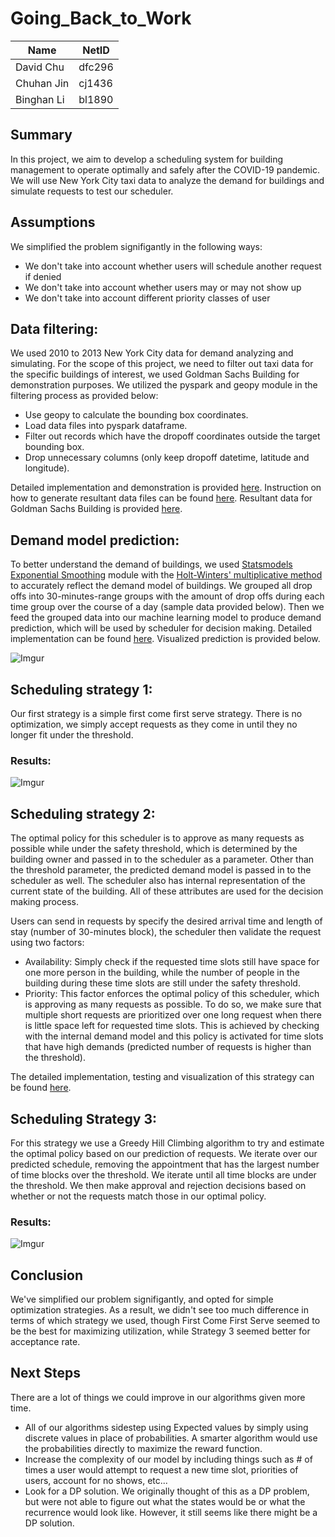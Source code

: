 # Going_Back_to_Work

|      Name| NetID|
|----------|------|
| David Chu|dfc296|
|Chuhan Jin|cj1436|
|Binghan Li|bl1890|

## Summary
In this project, we aim to develop a scheduling system for building management to operate optimally and safely after the COVID-19 pandemic. We will use New York City taxi data to analyze the demand for buildings and simulate requests to test our scheduler.

## Assumptions

We simplified the problem signifigantly in the following ways:
- We don't take into account whether users will schedule another request if denied
- We don't take into account whether users may or may not show up
- We don't take into account different priority classes of user 

## Data filtering:
We used 2010 to 2013 New York City data for demand analyzing and simulating. For the scope of this project, we need to filter out taxi data for the specific buildings of interest, we used Goldman Sachs Building for demonstration purposes. We utilized the pyspark and geopy module in the filtering process as provided below: 
* Use geopy to calculate the bounding box coordinates. 
* Load data files into pyspark dataframe. 
* Filter out records which have the dropoff coordinates outside the target bounding box. 
* Drop unnecessary columns (only keep dropoff datetime, latitude and longitude). 

Detailed implementation and demonstration is provided [here](https://github.com/0o0liver/Going_Back_to_Work/blob/master/datasets/generate_data.ipynb). Instruction on how to generate resultant data files can be found [here](https://github.com/0o0liver/Going_Back_to_Work/tree/master/datasets#dataset-generation). Resultant data for Goldman Sachs Building is provided [here](https://github.com/0o0liver/Going_Back_to_Work/tree/master/datasets/resultant_data). 

## Demand model prediction:
To better understand the demand of buildings, we used [Statsmodels Exponential Smoothing](https://www.statsmodels.org/dev/examples/notebooks/generated/exponential_smoothing.html) module with the [Holt-Winters' multiplicative method](https://orangematter.solarwinds.com/2019/12/15/holt-winters-forecasting-simplified/) to accurately reflect the demand model of buildings. We grouped all drop offs into 30-minutes-range groups with the amount of drop offs during each time group over the course of a day (sample data provided below). Then we feed the grouped data into our machine learning model to produce demand prediction, which will be used by scheduler for decision making. Detailed implementation can be found [here](https://github.com/0o0liver/Going_Back_to_Work/blob/master/Demand_Model_Prediction.ipynb). Visualized prediction is provided below.

![Imgur](https://i.imgur.com/vtX1eqK.png)


## Scheduling strategy 1:
Our first strategy is a simple first come first serve strategy. There is no optimization, we simply accept requests as they come in until they no longer fit under the threshold.

### Results:

![Imgur](https://i.imgur.com/GXwZioG.png)

## Scheduling strategy 2:
The optimal policy for this scheduler is to approve as many requests as possible while under the safety threshold, which is determined by the building owner and passed in to the scheduler as a parameter. Other than the threshold parameter, the predicted demand model is passed in to the scheduler as well. The scheduler also has internal representation of the current state of the building. All of these attributes are used for the decision making process.

Users can send in requests by specify the desired arrival time and length of stay (number of 30-minutes block), the scheduler then validate the request using two factors:
* Availability: Simply check if the requested time slots still have space for one more person in the building, while the number of people in the building during these time slots are still under the safety threshold. 
* Priority: This factor enforces the optimal policy of this scheduler, which is approving as many requests as possible. To do so, we make sure that multiple short requests are prioritized over one long request when there is little space left for requested time slots. This is achieved by checking with the internal demand model and this policy is activated for time slots that have high demands (predicted number of requests is higher than the threshold).

The detailed implementation, testing and visualization of this strategy can be found [here]().

## Scheduling Strategy 3:

For this strategy we use a Greedy Hill Climbing algorithm to try and estimate the optimal policy based on our prediction of requests. We iterate over our predicted schedule, removing the appointment that has the largest number of time blocks over the threshold. We iterate until all time blocks are under the threshold. We then make approval and rejection decisions based on whether or not the requests match those in our optimal policy.

### Results:

![Imgur](https://i.imgur.com/NAEWr2F.png)

## Conclusion

We've simplified our problem signifigantly, and opted for simple optimization strategies. As a result, we didn't see too much difference in terms of which strategy we used, though First Come First Serve seemed to be the best for maximizing utilization, while Strategy 3 seemed better for acceptance rate.

## Next Steps

There are a lot of things we could improve in our algorithms given more time. 
- All of our algorithms sidestep using Expected values by simply using discrete values in place of probabilities. A smarter algorithm would use the probabilities directly to maximize the reward function.
- Increase the complexity of our model by including things such as # of times a user would attempt to request a new time slot, priorities of users, account for no shows, etc...
- Look for a DP solution. We originally thought of this as a DP problem, but were not able to figure out what the states would be or what the recurrence would look like. However, it still seems like there might be a DP solution.
